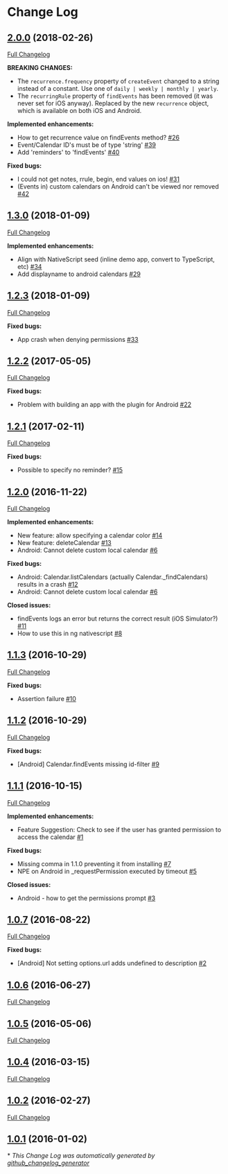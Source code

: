 # Change Log

## [2.0.0](https://github.com/EddyVerbruggen/nativescript-calendar/tree/2.0.0) (2018-02-26)
[Full Changelog](https://github.com/EddyVerbruggen/nativescript-calendar/compare/1.3.0...2.0.0)

**BREAKING CHANGES:**
- The `recurrence.frequency` property of `createEvent` changed to a string instead of a constant. Use one of `daily | weekly | monthly | yearly`.
- The `recurringRule` property of `findEvents` has been removed (it was never set for iOS anyway). Replaced by the new `recurrence` object, which is available on both iOS and Android.

**Implemented enhancements:**

- How to get recurrence value on findEvents method? [\#26](https://github.com/EddyVerbruggen/nativescript-calendar/issues/26)
- Event/Calendar ID's must be of type 'string' [\#39](https://github.com/EddyVerbruggen/nativescript-calendar/issues/39)
- Add 'reminders' to 'findEvents' [\#40](https://github.com/EddyVerbruggen/nativescript-calendar/issues/40)

**Fixed bugs:**

- I could not get notes, rrule, begin, end values on ios! [\#31](https://github.com/EddyVerbruggen/nativescript-calendar/issues/31)
- (Events in) custom calendars on Android can't be viewed nor removed [\#42](https://github.com/EddyVerbruggen/nativescript-calendar/issues/42)


## [1.3.0](https://github.com/EddyVerbruggen/nativescript-calendar/tree/1.3.0) (2018-01-09)
[Full Changelog](https://github.com/EddyVerbruggen/nativescript-calendar/compare/1.2.3...1.3.0)

**Implemented enhancements:**

- Align with NativeScript seed (inline demo app, convert to TypeScript, etc) [\#34](https://github.com/EddyVerbruggen/nativescript-calendar/issues/34)
- Add displayname to android calendars [\#29](https://github.com/EddyVerbruggen/nativescript-calendar/pull/29)


## [1.2.3](https://github.com/EddyVerbruggen/nativescript-calendar/tree/1.2.3) (2018-01-09)
[Full Changelog](https://github.com/EddyVerbruggen/nativescript-calendar/compare/1.2.2...1.2.3)

**Fixed bugs:**

- App crash when denying permissions [\#33](https://github.com/EddyVerbruggen/nativescript-calendar/issues/33)


## [1.2.2](https://github.com/EddyVerbruggen/nativescript-calendar/tree/1.2.2) (2017-05-05)
[Full Changelog](https://github.com/EddyVerbruggen/nativescript-calendar/compare/1.2.1...1.2.2)

**Fixed bugs:**

- Problem with building an app with the plugin for Android [\#22](https://github.com/EddyVerbruggen/nativescript-calendar/issues/22)

## [1.2.1](https://github.com/EddyVerbruggen/nativescript-calendar/tree/1.2.1) (2017-02-11)
[Full Changelog](https://github.com/EddyVerbruggen/nativescript-calendar/compare/1.2.0...1.2.1)

**Fixed bugs:**

- Possible to specify no reminder? [\#15](https://github.com/EddyVerbruggen/nativescript-calendar/issues/15)

## [1.2.0](https://github.com/EddyVerbruggen/nativescript-calendar/tree/1.2.0) (2016-11-22)
[Full Changelog](https://github.com/EddyVerbruggen/nativescript-calendar/compare/1.1.3...1.2.0)

**Implemented enhancements:**

- New feature: allow specifying a calendar color [\#14](https://github.com/EddyVerbruggen/nativescript-calendar/issues/14)
- New feature: deleteCalendar [\#13](https://github.com/EddyVerbruggen/nativescript-calendar/issues/13)
- Android: Cannot delete custom local calendar [\#6](https://github.com/EddyVerbruggen/nativescript-calendar/issues/6)

**Fixed bugs:**

- Android: Calendar.listCalendars \(actually Calendar.\_findCalendars\) results in a crash [\#12](https://github.com/EddyVerbruggen/nativescript-calendar/issues/12)
- Android: Cannot delete custom local calendar [\#6](https://github.com/EddyVerbruggen/nativescript-calendar/issues/6)

**Closed issues:**

- findEvents logs an error but returns the correct result \(iOS Simulator?\) [\#11](https://github.com/EddyVerbruggen/nativescript-calendar/issues/11)
- How to use this in ng nativescript [\#8](https://github.com/EddyVerbruggen/nativescript-calendar/issues/8)

## [1.1.3](https://github.com/EddyVerbruggen/nativescript-calendar/tree/1.1.3) (2016-10-29)
[Full Changelog](https://github.com/EddyVerbruggen/nativescript-calendar/compare/1.1.2...1.1.3)

**Fixed bugs:**

- Assertion failure [\#10](https://github.com/EddyVerbruggen/nativescript-calendar/issues/10)

## [1.1.2](https://github.com/EddyVerbruggen/nativescript-calendar/tree/1.1.2) (2016-10-29)
[Full Changelog](https://github.com/EddyVerbruggen/nativescript-calendar/compare/1.1.1...1.1.2)

**Fixed bugs:**

- \[Android\] Calendar.findEvents missing id-filter [\#9](https://github.com/EddyVerbruggen/nativescript-calendar/issues/9)

## [1.1.1](https://github.com/EddyVerbruggen/nativescript-calendar/tree/1.1.1) (2016-10-15)
[Full Changelog](https://github.com/EddyVerbruggen/nativescript-calendar/compare/1.0.7...1.1.1)

**Implemented enhancements:**

- Feature Suggestion: Check to see if the user has granted permission to access the calendar [\#1](https://github.com/EddyVerbruggen/nativescript-calendar/issues/1)

**Fixed bugs:**

- Missing comma in 1.1.0 preventing it from installing [\#7](https://github.com/EddyVerbruggen/nativescript-calendar/issues/7)
- NPE on Android in \_requestPermission executed by timeout [\#5](https://github.com/EddyVerbruggen/nativescript-calendar/issues/5)

**Closed issues:**

- Android - how to get the permissions prompt [\#3](https://github.com/EddyVerbruggen/nativescript-calendar/issues/3)

## [1.0.7](https://github.com/EddyVerbruggen/nativescript-calendar/tree/1.0.7) (2016-08-22)
[Full Changelog](https://github.com/EddyVerbruggen/nativescript-calendar/compare/1.0.6...1.0.7)

**Fixed bugs:**

- \[Android\] Not setting options.url adds undefined to description [\#2](https://github.com/EddyVerbruggen/nativescript-calendar/issues/2)

## [1.0.6](https://github.com/EddyVerbruggen/nativescript-calendar/tree/1.0.6) (2016-06-27)
[Full Changelog](https://github.com/EddyVerbruggen/nativescript-calendar/compare/1.0.5...1.0.6)

## [1.0.5](https://github.com/EddyVerbruggen/nativescript-calendar/tree/1.0.5) (2016-05-06)
[Full Changelog](https://github.com/EddyVerbruggen/nativescript-calendar/compare/1.0.4...1.0.5)

## [1.0.4](https://github.com/EddyVerbruggen/nativescript-calendar/tree/1.0.4) (2016-03-15)
[Full Changelog](https://github.com/EddyVerbruggen/nativescript-calendar/compare/1.0.2...1.0.4)

## [1.0.2](https://github.com/EddyVerbruggen/nativescript-calendar/tree/1.0.2) (2016-02-27)
[Full Changelog](https://github.com/EddyVerbruggen/nativescript-calendar/compare/1.0.1...1.0.2)

## [1.0.1](https://github.com/EddyVerbruggen/nativescript-calendar/tree/1.0.1) (2016-01-02)


\* *This Change Log was automatically generated by [github_changelog_generator](https://github.com/skywinder/Github-Changelog-Generator)*
